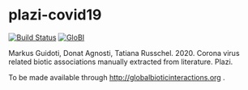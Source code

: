 # plazi-covid19
[![Build Status](https://travis-ci.org/globalbioticinteractions/plazi-covid19.svg)](https://travis-ci.org/globalbioticinteractions/plazi-covid19) [![GloBI](http://api.globalbioticinteractions.org/interaction.svg?accordingTo=globi:globalbioticinteractions/plazi-covid19)](http://globalbioticinteractions.org/?accordingTo=globi:globalbioticinteractions/plazi-covid19)

Markus Guidoti, Donat Agnosti, Tatiana Russchel. 2020. Corona virus related biotic associations manually extracted from literature. Plazi. 

To be made available through http://globalbioticinteractions.org .
